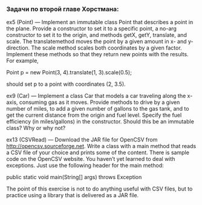 ### Задачи по второй главе Хорстмана:

ex5 (Point) — Implement an immutable class Point that describes a point in the plane. Provide a constructor to set it to a specific point, a no-arg constructor to set it to 
the origin, and methods getX, getY, translate, and scale. The translatemethod moves the point by a given amount in x- and y-direction. The scale method scales both 
coordinates by a given factor. Implement these methods so that they return new points with the results. For example,

Point p = new Point(3, 4).translate(1, 3).scale(0.5);

should set p to a point with coordinates (2, 3.5).

ex9 (Car) — Implement a class Car that models a car traveling along the x-axis, consuming gas as it moves. Provide methods to drive by a given number of miles, to add a
given number of gallons to the gas tank, and to get the current distance from the origin and fuel level. Specify the fuel efficiency (in miles/gallons) in the constructor.
Should this be an immutable class? Why or why not?

ex13 (CSVRead) — Download the JAR file for OpenCSV from http://opencsv.sourceforge.net. Write a class with a main method that reads a CSV file of your choice and prints some of 
the content. There is sample code on the OpenCSV website. You haven’t yet learned to deal with exceptions. Just use the following header for the main method:

public static void main(String[] args) throws Exception

The point of this exercise is not to do anything useful with CSV files, but to practice using a library that is delivered as a JAR file.
